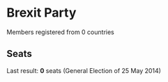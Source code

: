 # Brexit Party

Members registered from 0 countries

## Seats

Last result: **0** seats (General Election of 25 May 2014)

